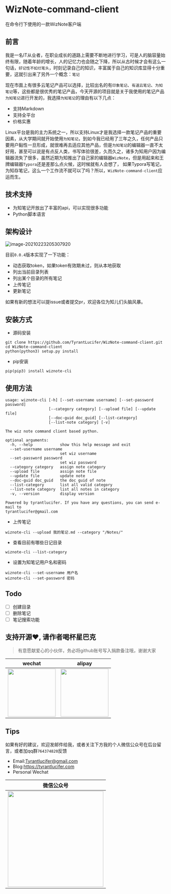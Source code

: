# WizNote-command-client
在命令行下使用的一款WizNote客户端

## 前言
我是一名IT从业者，在职业成长的道路上需要不断地进行学习，可是人的脑容量始终有限，随着年龄的增长，人的记忆力也会随之下降，所以从古时候才会有这么一句话，`好记性不如烂笔头`，时刻记录自己的知识，丰富属于自己的知识库显得十分重要，这就引出来了另外一个概念：`笔记`

现在市面上有很多云笔记产品可以选择，比较出名的有`印象笔记`、`有道云笔记`、`为知笔记`等，这些都是很优秀的笔记产品，今天开源的项目就是关于我使用的笔记产品`为知笔记`进行开发的，我选择`为知笔记`的理由有以下几点：

- 支持Markdown
- 支持全平台
- 价格实惠

Linux平台是我的主力系统之一，所以支持Linux才是我选择一款笔记产品的重要因素，从大学期间就开始使用`为知笔记`，到如今我已经用了三年之久，任何产品只要用户黏性一旦形成，就很难再去适应其他产品，但是`为知笔记`的编辑器一直不太好用，甚至可以说是有点反人类，书写体验很差，久而久之，诸多为知用户因为编辑器流失了很多，虽然近期为知推出了自己家的编辑器`WizNote`，但是用起来和王牌编辑器`Typora`还是差那么点火候，这时候就有人会想了，
如果Typora写笔记，为知存笔记，这么一个工作流不就可以了吗？所以，`WizNote-command-client`应运而生。

## 技术支持

- 为知笔记开放出了丰富的api，可以实现很多功能
- Python脚本语言

## 架构设计

![image-20210223205307920](https://cdn.jsdelivr.net/gh/TyrantLucifer/MyImageRepository/img/image-20210223205307920.png)

目前`0.0.4`版本实现了一下功能：
- 动态获取token，如果token有效期未过，则从本地获取
- 列出当前目录列表
- 列出某个目录的所有笔记
- 上传笔记
- 更新笔记

如果有新的想法可以提issue或者提交pr，欢迎各位为知儿们头脑风暴。

## 安装方式

- 源码安装

```shell
git clone https://github.com/TyrantLucifer/WizNote-command-client.git
cd WizNote-command-client
python(python3) setup.py install
```

- pip安装

```shell
pip(pip3) install wiznote-cli 
```

## 使用方法

```
usage: wiznote-cli [-h] [--set-username username] [--set-password password]
                   [--category category] [--upload file] [--update file]
                   [--doc-guid doc_guid] [--list-category]
                   [--list-note category] [-v]

The wiz note command client based python.

optional arguments:
  -h, --help            show this help message and exit
  --set-username username
                        set wiz username
  --set-password password
                        set wiz password
  --category category   assign note category
  --upload file         assign note file
  --update file         update note
  --doc-guid doc_guid   the doc guid of note
  --list-category       list all valid category
  --list-note category  list all notes in category
  -v, --version         display version

Powered by tyrantlucifer. If you have any questions, you can send e-mail to
tyrantlucifer@gmail.com
```

- 上传笔记

```shell
wiznote-cli --upload 我的笔记.md --category "/Notes/"
```

- 查看目前有哪些日记目录

```shell
wiznote-cli --list-category
```

- 设置为知笔记用户名和密码

```shell
wiznote-cli --set-username 用户名
wiznote-cli --set-password 密码
```

## Todo

- [ ] 创建目录
- [ ] 删除笔记
- [ ] 笔记搜索功能

## 支持开源:heart:, 请作者喝杯星巴克

> 有意愿献爱心的小伙伴，务必将github账号写入捐款备注哦，谢谢大家

| wechat                                                       | alipay                                                       |
| ------------------------------------------------------------ | ------------------------------------------------------------ |
| <a href='#支持开源'><img src="https://cdn.jsdelivr.net/gh/TyrantLucifer/MyImageRepository/img/wechat-pay.png" height="150" width="150" /></a> | <a href='#支持开源'><img src="https://cdn.jsdelivr.net/gh/TyrantLucifer/MyImageRepository/img/alipay.jpg" height="150" width="150" /></a> |

## Tips

如果有好的建议，欢迎发邮件给我，或者关注下方我的个人微信公众号在后台留言，或者加qq群`764374820`反馈

- Email:Tyrantlucifer@gmail.com 
- Blog:https://tyrantlucifer.com
- Personal Wechat

| 微信公众号                                                   |
| ------------------------------------------------------------ |
| <a href='#Tips'><img src="https://cdn.jsdelivr.net/gh/TyrantLucifer/MyImageRepository/img/wechat.jpg" height="300" width="300" /></a> |

